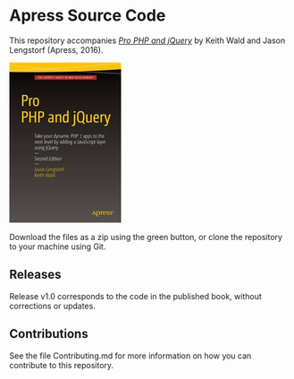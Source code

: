# Apress Source Code

This repository accompanies [*Pro PHP and jQuery*](http://www.apress.com/9781484212318) by Keith Wald and Jason Lengstorf (Apress, 2016).

![Cover image](9781484212318.jpg)

Download the files as a zip using the green button, or clone the repository to your machine using Git.

## Releases

Release v1.0 corresponds to the code in the published book, without corrections or updates.

## Contributions

See the file Contributing.md for more information on how you can contribute to this repository.
